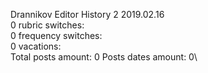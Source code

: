 Drannikov	Editor History 2 2019.02.16\
0 rubric switches:\
0 frequency switches:\
0 vacations:\
Total posts amount: 0	Posts dates amount: 0\
